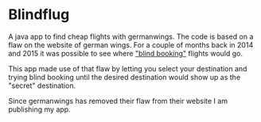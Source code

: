 # Blindflug
A java app to find cheap flights with germanwings. The code is based on a flaw on the website of german wings.
For a couple of months back in 2014 and 2015 it was possible to see where ["blind booking"](https://www.germanwings.com/skysales/BlindBooking.aspx?culture=de-DE) flights would go.

This app made use of that flaw by letting you select your destination and trying blind booking until the desired destination would show up as the "secret" destination.

Since germanwings has removed their flaw from their website I am publishing my app.
